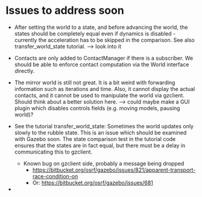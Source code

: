 # Issues to address soon

- After setting the world to a state, and before advancing the world, the states should be completely equal even if dynamics is
  disabled - currently the acceleration has to be skipped in the comparison. See also transfer_world_state tutorial.
    --> look into it
- Contacts are only added to ContactManager if there is a subscriber. We should be able to enforce contact computation
  via the World interface directly.
- The mirror world is still not great. It is a bit weird with forwarding information such as iterations and time.
  Also, it cannot display the actual contacts, and it cannot be used to manipulate the world via gzclient. Should think about
  a better solution here.
    --> could maybe make a GUI plugin which disables controls fields (e.g. moving models, pausing world)?
- See the tutorial transfer_world_state: Sometimes the world updates only slowly to the rubble state. This is an issue which should
  be examined with Gazebo soon. The state comparison test in the tutorial code ensures that the states are in fact
  equal, but there must be a delay in communicating this to gzclient.
    - Known bug on gzclient side, probably a message being dropped
        - https://bitbucket.org/osrf/gazebo/issues/821/apparent-transport-race-condition-on
        - Or: https://bitbucket.org/osrf/gazebo/issues/681

-
